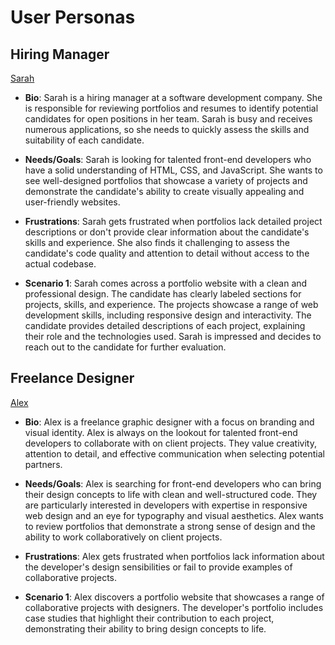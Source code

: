 # User Personas

## Hiring Manager

[Sarah](https://www.semrush.com/persona/share/1ulylJLHD-bF03NSoLa1rep7riFW01H9coKfgokv8xY/)

- **Bio**: Sarah is a hiring manager at a software development company. She is
  responsible for reviewing portfolios and resumes to identify potential
  candidates for open positions in her team. Sarah is busy and receives numerous
  applications, so she needs to quickly assess the skills and suitability of
  each candidate.

- **Needs/Goals**: Sarah is looking for talented front-end developers who have a
  solid understanding of HTML, CSS, and JavaScript. She wants to see
  well-designed portfolios that showcase a variety of projects and demonstrate
  the candidate's ability to create visually appealing and user-friendly
  websites.

- **Frustrations**: Sarah gets frustrated when portfolios lack detailed project
  descriptions or don't provide clear information about the candidate's skills
  and experience. She also finds it challenging to assess the candidate's code
  quality and attention to detail without access to the actual codebase.

- **Scenario 1**: Sarah comes across a portfolio website with a clean and
  professional design. The candidate has clearly labeled sections for projects,
  skills, and experience. The projects showcase a range of web development
  skills, including responsive design and interactivity. The candidate provides
  detailed descriptions of each project, explaining their role and the
  technologies used. Sarah is impressed and decides to reach out to the
  candidate for further evaluation.

## Freelance Designer

[Alex](https://www.semrush.com/persona/share/PuIqlbJ32z8VkUWUBc641u1vR8UfHpT3ZOOHKKN5TOo/)

- **Bio**: Alex is a freelance graphic designer with a focus on branding and
  visual identity. Alex is always on the lookout for talented front-end
  developers to collaborate with on client projects. They value creativity,
  attention to detail, and effective communication when selecting potential
  partners.

- **Needs/Goals**: Alex is searching for front-end developers who can bring
  their design concepts to life with clean and well-structured code. They are
  particularly interested in developers with expertise in responsive web design
  and an eye for typography and visual aesthetics. Alex wants to review
  portfolios that demonstrate a strong sense of design and the ability to work
  collaboratively on client projects.

- **Frustrations**: Alex gets frustrated when portfolios lack information about
  the developer's design sensibilities or fail to provide examples of
  collaborative projects.

- **Scenario 1**: Alex discovers a portfolio website that showcases a range of
  collaborative projects with designers. The developer's portfolio includes case
  studies that highlight their contribution to each project, demonstrating their
  ability to bring design concepts to life.
